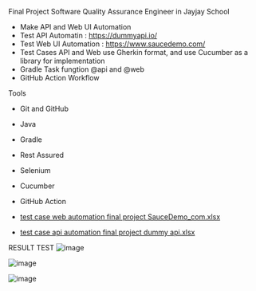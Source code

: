 Final Project Software Quality Assurance Engineer in Jayjay School
- Make API and Web UI Automation
- Test API Automatin : https://dummyapi.io/
- Test Web UI Automation : https://www.saucedemo.com/
- Test Cases API and Web use Gherkin format, and use Cucumber as a library for implementation
- Gradle Task fungtion @api and @web
- GitHub Action Workflow

Tools
- Git and GitHub
- Java
- Gradle
- Rest Assured
- Selenium
- Cucumber
- GitHub Action

- [test case web automation final project SauceDemo_com.xlsx](https://github.com/AdMaulanaR/Final-Project-SQA-Jayjay/files/14790021/test.case.web.automation.final.project.SauceDemo_com.xlsx)

- [test case api automation final project dummy api.xlsx](https://github.com/AdMaulanaR/Final-Project-SQA-Jayjay/files/14790023/test.case.api.automation.final.project.dummy.api.xlsx)



RESULT TEST
![image](https://github.com/AdMaulanaR/Final-Project-SQA-Jayjay/assets/142900841/77872475-1433-47e5-a019-bab355edd8d8)


![image](https://github.com/AdMaulanaR/Final-Project-SQA-Jayjay/assets/142900841/fbbc3444-486e-492a-ad81-0bb2e315ab26)


![image](https://github.com/AdMaulanaR/Final-Project-SQA-Jayjay/assets/142900841/22352571-29a7-47a2-a3a5-bd22d099dc75)

